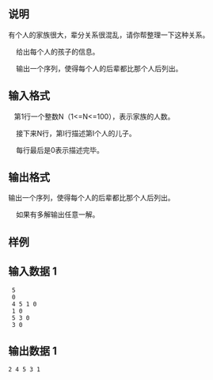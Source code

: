 ## 说明

有个人的家族很大，辈分关系很混乱，请你帮整理一下这种关系。

    给出每个人的孩子的信息。

    输出一个序列，使得每个人的后辈都比那个人后列出。

## 输入格式

   第1行一个整数N（1<=N<=100），表示家族的人数。

    接下来N行，第I行描述第I个人的儿子。

    每行最后是0表示描述完毕。

## 输出格式

输出一个序列，使得每个人的后辈都比那个人后列出。

    如果有多解输出任意一解。

## 样例

## 输入数据 1

     5
     0
     4 5 1 0
     1 0
     5 3 0
     3 0
    

## 输出数据 1

    2 4 5 3 1